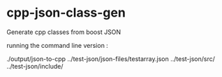 # cpp-json-class-gen
Generate cpp classes from boost JSON

running the command line version :

./output/json-to-cpp ../test-json/json-files/testarray.json ../test-json/src/ ../test-json/include/
